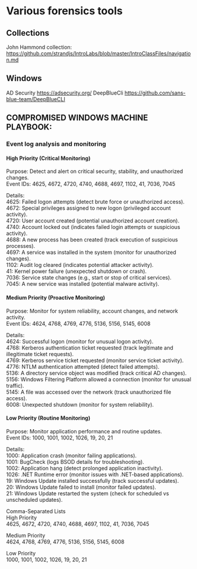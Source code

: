 # Various forensics tools

## Collections
John Hammond collection: https://github.com/strandjs/IntroLabs/blob/master/IntroClassFiles/navigation.md

## Windows
AD Security https://adsecurity.org/
DeepBlueCli https://github.com/sans-blue-team/DeepBlueCLI

## COMPROMISED WINDOWS MACHINE PLAYBOOK:
### Event log analysis and monitoring

#### High Priority (Critical Monitoring)
Purpose: Detect and alert on critical security, stability, and unauthorized changes.  
Event IDs: 4625, 4672, 4720, 4740, 4688, 4697, 1102, 41, 7036, 7045  

Details:  
4625: Failed logon attempts (detect brute force or unauthorized access).  
4672: Special privileges assigned to new logon (privileged account activity).  
4720: User account created (potential unauthorized account creation).  
4740: Account locked out (indicates failed login attempts or suspicious activity).  
4688: A new process has been created (track execution of suspicious processes).  
4697: A service was installed in the system (monitor for unauthorized changes).  
1102: Audit log cleared (indicates potential attacker activity).  
41: Kernel power failure (unexpected shutdown or crash).  
7036: Service state changes (e.g., start or stop of critical services).  
7045: A new service was installed (potential malware activity).  

#### Medium Priority (Proactive Monitoring)  
Purpose: Monitor for system reliability, account changes, and network activity.  
Event IDs: 4624, 4768, 4769, 4776, 5136, 5156, 5145, 6008  

Details:  
4624: Successful logon (monitor for unusual logon activity).  
4768: Kerberos authentication ticket requested (track legitimate and illegitimate ticket requests).  
4769: Kerberos service ticket requested (monitor service ticket activity).  
4776: NTLM authentication attempted (detect failed attempts).  
5136: A directory service object was modified (track critical AD changes).  
5156: Windows Filtering Platform allowed a connection (monitor for unusual traffic).  
5145: A file was accessed over the network (track unauthorized file access).  
6008: Unexpected shutdown (monitor for system reliability).  

#### Low Priority (Routine Monitoring)  
Purpose: Monitor application performance and routine updates.  
Event IDs: 1000, 1001, 1002, 1026, 19, 20, 21  

Details:  
1000: Application crash (monitor failing applications).  
1001: BugCheck (logs BSOD details for troubleshooting).  
1002: Application hang (detect prolonged application inactivity).  
1026: .NET Runtime error (monitor issues with .NET-based applications).  
19: Windows Update installed successfully (track successful updates).  
20: Windows Update failed to install (monitor failed updates).  
21: Windows Update restarted the system (check for scheduled vs unscheduled updates).  

Comma-Separated Lists  
High Priority  
4625, 4672, 4720, 4740, 4688, 4697, 1102, 41, 7036, 7045  

Medium Priority  
4624, 4768, 4769, 4776, 5136, 5156, 5145, 6008  

Low Priority  
1000, 1001, 1002, 1026, 19, 20, 21  

